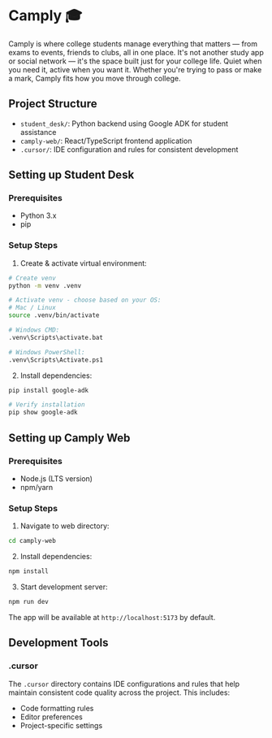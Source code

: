 # Camply 🎓

Camply is where college students manage everything that matters — from exams to events, friends to clubs, all in one place. It's not another study app or social network — it's the space built just for your college life. Quiet when you need it, active when you want it. Whether you're trying to pass or make a mark, Camply fits how you move through college.

## Project Structure

- `student_desk/`: Python backend using Google ADK for student assistance
- `camply-web/`: React/TypeScript frontend application
- `.cursor/`: IDE configuration and rules for consistent development

## Setting up Student Desk

### Prerequisites

- Python 3.x
- pip

### Setup Steps

1. Create & activate virtual environment:

```bash
# Create venv
python -m venv .venv

# Activate venv - choose based on your OS:
# Mac / Linux
source .venv/bin/activate

# Windows CMD:
.venv\Scripts\activate.bat

# Windows PowerShell:
.venv\Scripts\Activate.ps1
```

2. Install dependencies:

```bash
pip install google-adk

# Verify installation
pip show google-adk
```

## Setting up Camply Web

### Prerequisites

- Node.js (LTS version)
- npm/yarn

### Setup Steps

1. Navigate to web directory:

```bash
cd camply-web
```

2. Install dependencies:

```bash
npm install
```

3. Start development server:

```bash
npm run dev
```

The app will be available at `http://localhost:5173` by default.

## Development Tools

### .cursor

The `.cursor` directory contains IDE configurations and rules that help maintain consistent code quality across the project. This includes:

- Code formatting rules
- Editor preferences
- Project-specific settings
